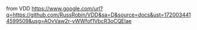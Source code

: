 from VDD https://www.google.com/url?q=https://github.com/RussRobin/VDD&sa=D&source=docs&ust=1720034414599509&usg=AOvVaw2r-yWWfof1VbcR3oCQElae 
